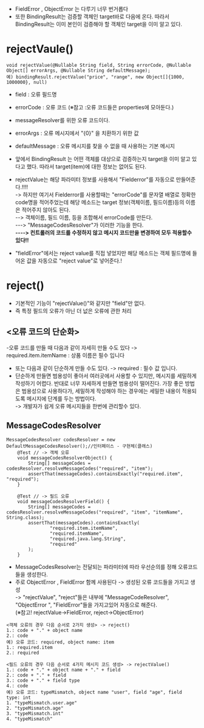 - FieldError , ObjectError 는 다루기 너무 번거롭다
- 또한  BindingResult는 검증할 객체인 target바로 다음에 온다. 따라서 BindingResult는 이미 본인이 검증해야 할 객체인 target을 이미 알고 있다.

__rejectVaule()__
===========================
```
void rejectValue(@Nullable String field, String errorCode, @Nullable Object[] errorArgs, @Nullable String defaultMessage);
예) bindingResult.rejectValue("price", "range", new Object[]{1000, 1000000}, null)
```
- field : 오류 필드명
- errorCode : 오류 코드 (※참고 :오류 코드들은 properties에 모아둔다.)
- messageResolver를 위한 오류 코드이다.
- errorArgs : 오류 메시지에서 "{0}" 을 치환하기 위한 값
- defaultMessage : 오류 메시지를 찾을 수 없을 때 사용하는 기본 메시지

- 앞에서 BindingResult 는 어떤 객체를 대상으로 검증하는지 target을 이미 알고 있다고 했다. 따라서 target(item)에 대한 정보는 없어도 된다.
- rejectValue는 해당 파라미터 정보를 사용해서 "Fielderror"를 자동으로 만들어준다.!!!!        
-> 하지만 여기서 Fielderror를 사용할때는 "errorCode"를 문자열 배열로 정확한 code명을 적어주었는데 해당 메소드는 target 정보(객체이름, 필드이름)등의 이름은 적어주지 않아도 된다.      
--> 객체이름, 필드 이름, 등을 조합해서 errorCode를 만든다.    
---> "MessageCodesResolver"가 이러한 기능을 한다.    
__----> 컨트롤러의  코드를 수정하지 않고 메시지 코드만을 변경하여 모두 적용할수 있다!!__      
- "fieldError"에서는 reject value를 직접 넣었지만 해당 메소드는 객체 필드명에 들어온 값을 자동으로 "reject value"로 넣어준다.!
 
__reject()__
====================
- 기본적인 기능이 "rejectValue()"와 같지만 "field"만 없다. 
- 즉 특정 필드의 오류가 아닌 더 넚은 오류에 관한 처리


__<오류 코드의 단순화>__
------------------------------------
-오류 코드를 만들 때 다음과 같이 자세히 만들 수도 있다 -> required.item.itemName : 상품 이름은 필수 입니다
- 또는 다음과 같이 단순하게 만들 수도 있다. -> required : 필수 값 입니다.
- 단순하게 만들면 범용성이 좋아서 여러곳에서 사용할 수 있지만, 메시지를 세밀하게 작성하기 어렵다. 반대로 너무 자세하게 만들면 범용성이 떨어진다. 가장 좋은 방법은 범용성으로 사용하다가, 세밀하게 작성해야 하는 경우에는 세밀한 내용이 적용되도록 메시지에 단계를 두는 방법이다.   
-> 개발자가 쉽게 오류 메시지들을 한번에 관리할수 있다.         
    
__MessageCodesResolver__
--------------------------
```
MessageCodesResolver codesResolver = new DefaultMessageCodesResolver();//인터페이스 - 구현체(클래스)
    @Test // -> 객체 오류
    void messageCodesResolverObject() {
        String[] messageCodes = codesResolver.resolveMessageCodes("required", "item");
        assertThat(messageCodes).containsExactly("required.item", "required");
    }
    
    @Test // -> 필드 오류
    void messageCodesResolverField() {
        String[] messageCodes = codesResolver.resolveMessageCodes("required", "item", "itemName", String.class);
        assertThat(messageCodes).containsExactly(
                "required.item.itemName",
                "required.itemName",
                "required.java.lang.String",
                "required"
        );
    }
```
- MessageCodesResolver는 전달되는 파라미터에 따라 우선순의를 정해 오류코드들을 생성한다.
- 주로 ObjectError , FieldError 함께 사용된다 -> 생성된 오류 코드들을 가지고 생성     
-> "rejectValue", "reject"들은 내부에 "MessageCodeResolver", "ObjectError ", "FieldError"들을 가지고있어 자동으로 해준다.           
(※참고! rejectValue->FieldError, reject->ObjectError)    


```
<객체 오류의 경우 다음 순서로 2가지 생성> -> reject()
1.: code + "." + object name
2.: code
예) 오류 코드: required, object name: item
1.: required.item
2.: required

<필드 오류의 경우 다음 순서로 4가지 메시지 코드 생성> -> rejectValue()
1.: code + "." + object name + "." + field
2.: code + "." + field
3.: code + "." + field type
4.: code
예) 오류 코드: typeMismatch, object name "user", field "age", field type: int
1. "typeMismatch.user.age"
2. "typeMismatch.age"
3. "typeMismatch.int"
4. "typeMismatch"
```


